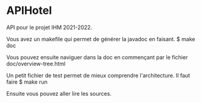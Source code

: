 # APIHotel

API pour le projet IHM 2021-2022.

Vous avez un makefile qui permet de générer la javadoc en faisant.
$ make doc

Vous pouvez ensuite naviguer dans la doc en commençant par le fichier doc/overview-tree.html

Un petit fichier de test permet de mieux comprendre l'architecture.
Il faut faire
$ make run

Ensuite vous pouvez aller lire les sources.
